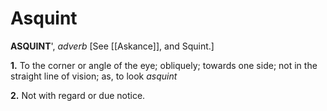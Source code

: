# Asquint

**ASQUINT**', _adverb_ \[See [[Askance]], and Squint.\]

**1.** To the corner or angle of the eye; obliquely; towards one side; not in the straight line of vision; as, to look _asquint_

**2.** Not with regard or due notice.